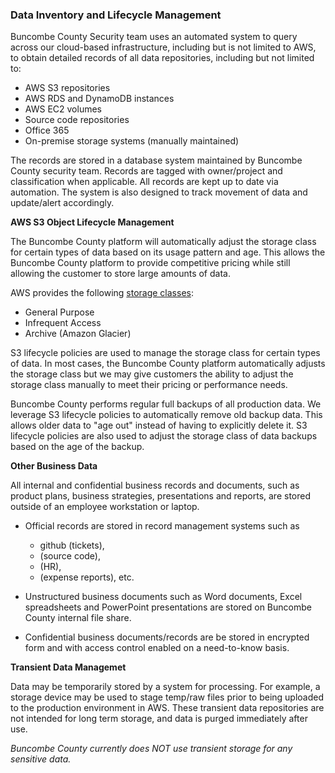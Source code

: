 ### Data Inventory and Lifecycle Management

Buncombe County Security team uses an automated system to query across our cloud-based
infrastructure, including but is not limited to AWS, to obtain detailed records
of all data repositories, including but not limited to:

* AWS S3 repositories
* AWS RDS and DynamoDB instances
* AWS EC2 volumes
* Source code repositories
* Office 365
* On-premise storage systems (manually maintained)

The records are stored in a database system maintained by Buncombe County security
team. Records are tagged with owner/project and classification when applicable.
All records are kept up to date via automation.  The system is also designed to
track movement of data and update/alert accordingly.

**AWS S3 Object Lifecycle Management**

The Buncombe County platform will automatically adjust the storage class for certain
types of data based on its usage pattern and age. This allows the Buncombe County
platform to provide competitive pricing while still allowing the customer to
store large amounts of data.

AWS provides the following [storage
classes](<https://aws.amazon.com/s3/storage-classes/>):

* General Purpose
* Infrequent Access
* Archive (Amazon Glacier)

S3 lifecycle policies are used to manage the storage class for certain types of
data. In most cases, the Buncombe County platform automatically adjusts the storage
class but we may give customers the ability to adjust the storage class manually
to meet their pricing or performance needs.

Buncombe County performs regular full backups of all production data. We leverage S3
lifecycle policies to automatically remove old backup data. This allows older
data to "age out" instead of having to explicitly delete it. S3 lifecycle
policies are also used to adjust the storage class of data backups based on the
age of the backup.

**Other Business Data**

All internal and confidential business records and documents, such as product
plans, business strategies, presentations and reports, are stored outside of an
employee workstation or laptop.

*   Official records are stored in record management systems such as
    - github (tickets),
    -  (source code),
    -  (HR),
    -  (expense reports), etc.

*   Unstructured business documents such as Word documents, Excel spreadsheets
    and PowerPoint presentations are stored on Buncombe County internal
    file share.

*   Confidential business documents/records are be stored in encrypted form and
    with access control enabled on a need-to-know basis.

**Transient Data Managemet**

Data may be temporarily stored by a system for processing. For example, a
storage device may be used to stage temp/raw files prior to being uploaded
to the production environment in AWS. These transient data repositories are not
intended for long term storage, and data is purged immediately after use.

*Buncombe County currently does NOT use transient storage for any sensitive data.*
